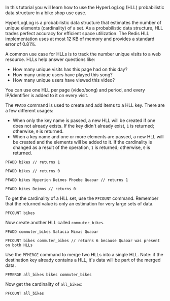 In this tutorial you will learn how to use the HyperLogLog (HLL) probabilistic data structure in a bike shop use case.

HyperLogLog is a probabilistic data structure that estimates the number of unique elements (cardinality) of a set. As a probabilistic data structure, HLL trades perfect accuracy for efficient space utilization.
The Redis HLL implementation uses at most 12 KB of memory and provides a standard error of 0.81%.

A common use case for HLLs is to track the number unique visits to a web resource. HLLs help answer questions like:

- How many unique visits has this page had on this day?
- How many unique users have played this song?
- How many unique users have viewed this video?

You can use one HLL per page (video/song) and period, and every IP/identifier is added to it on every visit.

The `PFADD` command is used to create and add items to a HLL key. There are a few different usages:

- When only the key name is passed, a new HLL will be created if one does not already exists. If the key didn't already exist, `1` is returned; otherwise, `0` is returned.
- When a key name and one or more elements are passed, a new HLL will be created and the elements will be added to it.
If the cardinality is changed as a result of the operation, `1` is returned; otherwise, `0` is returned.

```redis:[run_confirmation=true] Create a new HLL set
PFADD bikes // returns 1
```

```redis:[run_confirmation=true] Try to re-create bikes
PFADD bikes // returns 0
```

```redis:[run_confirmation=true] Add elements to bikes
PFADD bikes Hyperion Deimos Phoebe Quaoar // returns 1
```

```redis:[run_confirmation=true] Try to duplicate an item already present on bikes
PFADD bikes Deimos // returns 0
```

To get the cardinality of a HLL set, use the `PFCOUNT` command. Remember that the returned value is only an estimation for very large sets of data.

```redis Get the cardinality of bikes
PFCOUNT bikes
```

Now create another HLL called `commuter_bikes`.

```redis:[run_confirmation=true] Create a new HLL set
PFADD commuter_bikes Salacia Mimas Quaoar
```

```redis Get the cardinalties of both bikes and commuter_bikes
PFCOUNT bikes commuter_bikes // returns 6 because Quaoar was present on both HLLs
```

Use the `PFMERGE` command to merge two HLLs into a single HLL. Note: if the destination key already contains a HLL, it's data will be part of the merged data.

```redis:[run_confirmation=true] Merge bikes and commuter_bikes
PFMERGE all_bikes bikes commuter_bikes
```

Now get the cardinality of `all_bikes`:

```redis Get the cardinality of all_bikes
PFCOUNT all_bikes
```
